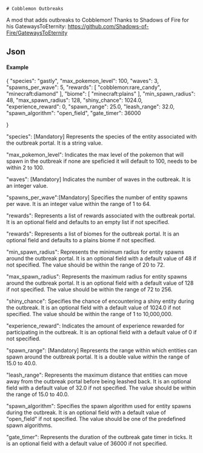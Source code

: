     # Cobblemon Outbreaks
A mod that adds outbreaks to Cobblemon!
Thanks to Shadows of Fire for his GatewaysToEternity: https://github.com/Shadows-of-Fire/GatewaysToEternity


## Json
#### Example
{
"species": "gastly",
"max_pokemon_level": 100,
"waves": 3,
"spawns_per_wave": 5,
"rewards": [
"cobblemon:rare_candy",
"minecraft:diamond"
],
"biome": [
"minecraft:plains"
],
"min_spawn_radius": 48,
"max_spawn_radius": 128,
"shiny_chance": 1024.0,
"experience_reward": 0,
"spawn_range": 25.0,
"leash_range": 32.0,
"spawn_algorithm": "open_field",
"gate_timer": 36000

}

"species": [Mandatory] Represents the species of the entity associated with the outbreak portal. It is a string value.

"max_pokemon_level": Indicates the max level of the pokemon that will spawn in the outbreak if none are speficied it will default to 100, needs to be within 2 to 100.

"waves": [Mandatory] Indicates the number of waves in the outbreak. It is an integer value.

"spawns_per_wave":[Mandatory] Specifies the number of entity spawns per wave. It is an integer value within the range of 1 to 64.

"rewards": Represents a list of rewards associated with the outbreak portal. It is an optional field and defaults to an empty list if not specified.

"rewards": Represents a list of biomes for the outbreak portal. It is an optional field and defaults to a plains biome if not specified.

"min_spawn_radius": Represents the minimum radius for entity spawns around the outbreak portal. It is an optional field with a default value of 48 if not specified. The value should be within the range of 20 to 72.

"max_spawn_radius": Represents the maximum radius for entity spawns around the outbreak portal. It is an optional field with a default value of 128 if not specified. The value should be within the range of 72 to 256.

"shiny_chance": Specifies the chance of encountering a shiny entity during the outbreak. It is an optional field with a default value of 1024.0 if not specified. The value should be within the range of 1 to 10,000,000.

"experience_reward": Indicates the amount of experience rewarded for participating in the outbreak. It is an optional field with a default value of 0 if not specified.

"spawn_range": [Mandatory] Represents the range within which entities can spawn around the outbreak portal. It is a double value within the range of 15.0 to 40.0.

"leash_range": Represents the maximum distance that entities can move away from the outbreak portal before being leashed back. It is an optional field with a default value of 32.0 if not specified. The value should be within the range of 15.0 to 40.0.

"spawn_algorithm": Specifies the spawn algorithm used for entity spawns during the outbreak. It is an optional field with a default value of "open_field" if not specified. The value should be one of the predefined spawn algorithms.

"gate_timer": Represents the duration of the outbreak gate timer in ticks. It is an optional field with a default value of 36000 if not specified.

